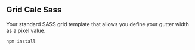 ## Grid Calc Sass

Your standard SASS grid template that allows you define your gutter width as a pixel value.

```
npm install
```
